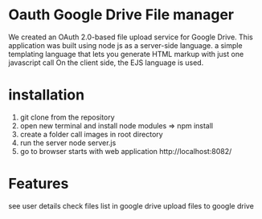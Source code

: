 # Oauth Google Drive File manager

We created an OAuth 2.0-based file upload service for Google Drive. This application was built using node js as a server-side language. a simple templating language that lets you generate HTML markup with just one javascript call On the client side, the EJS language is used.

# installation

1. git clone from the repository
2. open new terminal and install node modules
   => npm install
3. create a folder call images in root directory
4. run the server
    node server.js
5. go to browser starts with web application
    http://localhost:8082/         

# Features

see user details
check files list in google drive
upload files to google drive
